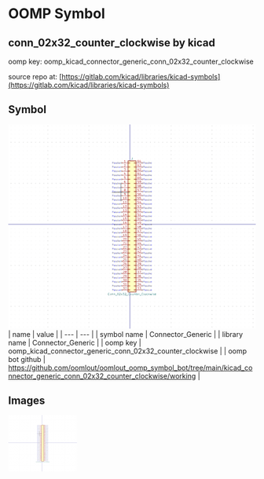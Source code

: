 # OOMP Symbol  
## conn_02x32_counter_clockwise  by kicad  
  
oomp key: oomp_kicad_connector_generic_conn_02x32_counter_clockwise  
  
source repo at: [https://gitlab.com/kicad/libraries/kicad-symbols](https://gitlab.com/kicad/libraries/kicad-symbols)  
## Symbol  
  
[![working.png](working_600.png)](working.png)  
| name | value | 
| --- | --- | 
| symbol name | Connector_Generic | 
| library name | Connector_Generic | 
| oomp key | oomp_kicad_connector_generic_conn_02x32_counter_clockwise | 
| oomp bot github | https://github.com/oomlout/oomlout_oomp_symbol_bot/tree/main/kicad_connector_generic_conn_02x32_counter_clockwise/working | 
## Images  
  
[![working.png](working_140.png)](working.png)  
